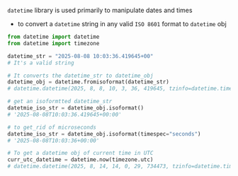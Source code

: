 `datetime` library is used primarily to manipulate dates and times

- to convert a `datetime` string in any valid `ISO 8601` format to `datetime` obj
```python
from datetime import datetime
from datetime import timezone

datetime_str = "2025-08-08 10:03:36.419645+00"
# It's a valid string

# It converts the datetime_str to datetime_obj
datetime_obj = datetime.fromisoformat(datetime_str)
# datetime.datetime(2025, 8, 8, 10, 3, 36, 419645, tzinfo=datetime.timezone.utc)

# get an isoformtted datetime_str 
datetmie_iso_str = datetime_obj.isoformat()
# '2025-08-08T10:03:36.419645+00:00'

# to get_rid of microseconds
datetime_iso_str = datetime_obj.isoformat(timespec="seconds")
# '2025-08-08T10:03:36+00:00'

# To get a datetime obj of current time in UTC
curr_utc_datetime = datetime.now(timezone.utc)
# datetime.datetime(2025, 8, 14, 14, 0, 29, 734473, tzinfo=datetime.timezone.utc)
```